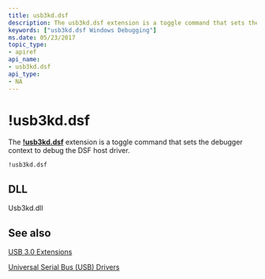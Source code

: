 ```yaml
---
title: usb3kd.dsf
description: The usb3kd.dsf extension is a toggle command that sets the debugger context to debug the DSF host driver.
keywords: ["usb3kd.dsf Windows Debugging"]
ms.date: 05/23/2017
topic_type:
- apiref
api_name:
- usb3kd.dsf
api_type:
- NA
---
```


# !usb3kd.dsf


The [**!usb3kd.dsf**](-usb3kd-device-info.md) extension is a toggle command that sets the debugger context to debug the DSF host driver.

```dbgcmd
!usb3kd.dsf
```

## <span id="DLL"></span><span id="dll"></span>DLL


Usb3kd.dll

## <span id="see_also"></span>See also


[USB 3.0 Extensions](usb-3-extensions.md)

[Universal Serial Bus (USB) Drivers](../usbcon/index.md)

 

